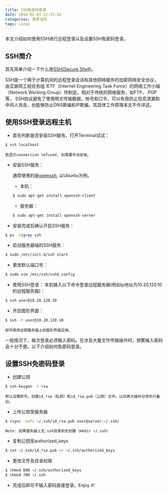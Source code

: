 ```yaml
---
title: SSH免密码登录
date: 2018-02-07 22:35:15
categories: 吴带当风
tags: Linux
---
```


本文介绍如何使用SSH进行远程登录以及设置SSH免密码登录。

## SSH简介

首先简单介绍一下什么是[SSH(Secure Shell)](https://en.wikipedia.org/wiki/Secure_Shell)。

SSH是一个用于计算机间的远程登录会话和其他网络服务的加密网络安全协议，由互联网工程任务组 IETF（Internet Engineering Task Force）的网络工作小組（Network Working Group）所制定。相对于传统的网络服务，如FTP、 POP等， SSH协议避免了使用明文传输数据，帐号和口令，可以有效防止信息泄漏和中间人攻击，也能够防止DNS欺骗和IP欺骗。其具体工作原理本文不作详述。

## 使用SSH登录远程主机

- 首先判断是否安装SSH服务。打开Terminal试试：
``` bash
$ ssh localhost
```
 <!-- more --> 
	若显示connection refused, 则需要手动安装。

- 安装SSH服务：

	通常使用的是[openssh](https://www.openssh.com), 以Ubuntu为例。

	- 本机：
	``` bash
	$ sudo apt-get install openssh-client
	```

	- 服务器：
	``` bash
	$ sudo apt-get install openssh-server
	```

- 安装完成后确认开启SSH服务：
``` bash
$ ps -e|grep ssh
```

- 启动服务器端的SSH服务：
``` bash
$ sudo /etc/init.d/ssh start
```

- 更改默认端口号：
``` bash
$ sudo vim /etc/ssh/sshd_config
```

- 使用SSH登录：
	本机输入以下命令登录远程服务器(例如ip地址为10.20.120.10的远程服务器)：
``` bash
$ ssh user@10.20.120.10
```
- 开启图形界面：
``` bash
$ ssh -Y user@10.20.120.10
```
	即可使用远程服务器上的图形界面应用。

一般情况下，每次登录必须输入密码。在涉及大量文件传输操作时，频繁输入密码会十分不便。以下介绍如何免密码登录。


## 设置SSH免密码登录 

- 创建公钥
``` bash
$ ssh-keygen -t rsa
```

	默认设置即可，创建id_rsa（私钥）和id_rsa.pub（公钥）文件。以后再次操作记得先行备份。

- 上传公钥至服务器
``` bash
$ rsync -avPz ~/.ssh/id_rsa.pub user@server:~/.ssh/
```
	Note: 如果服务器上无.ssh目录则先创建（mkdir ~/.ssh）


- 复制公钥至authorized_keys
``` bash
$ cat ~/.ssh/id_rsa.pub >> ~/.ssh/authorized_keys
```

- 更改文件及目录权限
``` bash
$ chmod 600 ~/.ssh/authorized_keys
$ chmod 700 ~/.ssh
```

- 完成后即可不输入密码直接登录。Enjoy it! 
